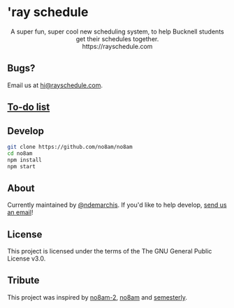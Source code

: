 # 'ray schedule
<p align="center">
  A super fun, super cool new scheduling system, to help Bucknell students get their schedules together.</br>
  https://rayschedule.com </br>
</p>

## Bugs?

Email us at [hi@rayschedule.com](mailto:hi@rayschedule.com).

## [To-do list](https://github.com/no8am/no8am/issues)

## Develop
```bash
git clone https://github.com/no8am/no8am
cd no8am
npm install
npm start
```

## About

Currently maintained by [@ndemarchis](https://github.com/ndemarchis). If you'd like to help develop, [send us an email](mailto:hi@rayschedule.com)! 

## License
This project is licensed under the terms of the The GNU General Public License v3.0.

## Tribute
This project was inspired by [no8am-2](https://github.com/icewing1996/no8am-2), [no8am](https://github.com/nowyasimi/no8am) and [semesterly](https://github.com/noahpresler/semesterly).
